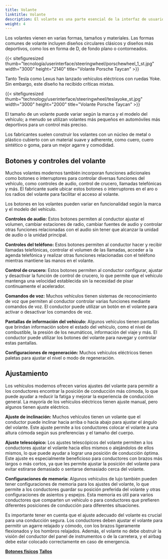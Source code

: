 ```yaml
---
title: Volante
linktitle: Volante
description: El volante es una parte esencial de la interfaz de usuario de un automóvil. El mecanismo de control primario permite al conductor dirigir el vehículo y controlar su dirección de movimiento.
weight: 4
---
```

<!-- markdownlint-disable MD033 -->

Los volantes vienen en varias formas, tamaños y materiales. Las formas comunes de volante incluyen diseños circulares clásicos y diseños más deportivos, como los en forma de D, de fondo plano o contorneados.

{{< sitefiguresized thumb="tecnología/userinterface/steeringwheel/porschewheel_1_st.jpg" width="3000" height="2140" title="Volante Porsche Taycan" >}}

Tanto Tesla como Lexus han lanzado vehículos eléctricos con ruedas Yoke. Sin embargo, este diseño ha recibido críticas mixtas.

{{< sitefiguresized thumb="technology/userinterface/steeringwheel/teslayoke_st.jpg" width="3000" height="2000" title="Volante Porsche Taycan" >}}

El tamaño de un volante puede variar según la marca y el modelo del vehículo; a menudo se utilizan volantes más pequeños en automóviles más deportivos para un control más preciso.

Los fabricantes suelen construir los volantes con un núcleo de metal o plástico cubierto con un material suave y adherente, como cuero, cuero sintético o goma, para un mejor agarre y comodidad.

## Botones y controles del volante

Muchos volantes modernos también incorporan funciones adicionales como botones o interruptores para controlar diversas funciones del vehículo, como controles de audio, control de crucero, llamadas telefónicas y más. El fabricante suele ubicar estos botones o interruptores en el aro o los radios del volante para facilitar el acceso al volante.

Los botones en los volantes pueden variar en funcionalidad según la marca y el modelo del vehículo.

**Controles de audio:** Estos botones permiten al conductor ajustar el volumen, cambiar estaciones de radio, cambiar fuentes de audio y controlar otras funciones relacionadas con el audio sin tener que alcanzar la unidad de audio o la unidad principal.

**Controles del teléfono:** Estos botones permiten al conductor hacer y recibir llamadas telefónicas, controlar el volumen de las llamadas, acceder a la agenda telefónica y realizar otras funciones relacionadas con el teléfono mientras mantiene las manos en el volante.

**Control de crucero:** Estos botones permiten al conductor configurar, ajustar y desactivar la función de control de crucero, lo que permite que el vehículo mantenga una velocidad establecida sin la necesidad de pisar continuamente el acelerador.

**Comandos de voz:** Muchos vehículos tienen sistemas de reconocimiento de voz que permiten al conductor controlar varias funciones mediante comandos de voz. El conductor puede utilizar un botón en el volante para activar o desactivar los comandos de voz.

**Pantallas de información del vehículo:** Algunos vehículos tienen pantallas que brindan información sobre el estado del vehículo, como el nivel de combustible, la presión de los neumáticos, información del viaje y más. El conductor puede utilizar los botones del volante para navegar y controlar estas pantallas.

**Configuraciones de regeneración:** Muchos vehículos eléctricos tienen paletas para ajustar el nivel o modo de regeneración.

## Ajustamiento

Los vehículos modernos ofrecen varios ajustes del volante para permitir a los conductores encontrar la posición de conducción más cómoda, lo que puede ayudar a reducir la fatiga y mejorar la experiencia de conducción general. La mayoría de los vehículos eléctricos tienen ajuste manual, pero algunos tienen ajuste eléctrico.

**Ajuste de inclinación:** Muchos vehículos tienen un volante que el conductor puede inclinar hacia arriba o hacia abajo para ajustar el ángulo del volante. Este ajuste permite a los conductores colocar el volante a una altura cómoda según sus preferencias y el tamaño del cuerpo.

**Ajuste telescópico:** Los ajustes telescópicos del volante permiten a los conductores ajustar el volante hacia ellos mismos o alejándolos de ellos mismos, lo que puede ayudar a lograr una posición de conducción óptima. Este ajuste es especialmente beneficioso para conductores con brazos más largos o más cortos, ya que les permite ajustar la posición del volante para evitar estirarse demasiado o sentarse demasiado cerca del volante.

**Configuraciones de memoria:** Algunos vehículos de lujo también pueden tener configuraciones de memoria para los ajustes del volante, lo que permite a los conductores guardar su posición preferida del volante y otras configuraciones de asientos y espejos. Esta memoria es útil para varios conductores que comparten un vehículo o para conductores que prefieren diferentes posiciones de conducción para diferentes situaciones.

Es importante tener en cuenta que el ajuste adecuado del volante es crucial para una conducción segura. Los conductores deben ajustar el volante para permitir un agarre relajado y cómodo, con los brazos ligeramente flexionados y los hombros relajados. Además, el volante no debe obstruir la visión del conductor del panel de instrumentos o de la carretera, y el airbag debe estar colocado correctamente en caso de emergencia.

<div class="mt-3 mb-3">
     <a href="../buttons/" class="text-decoration-none text-black"><strong><i class="bi-arrow-left"></i> Botones físicos</strong></a>
     <a href="../stalks/" class="text-decoration-none text-black float-end"><strong>Tallos<i class="bi-arrow-right"></i></strong ></a>
</div>
